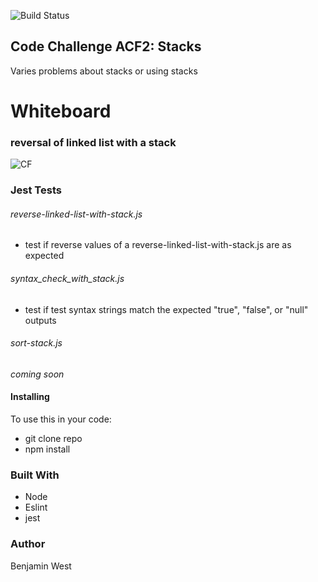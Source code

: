 ![Build Status](https://travis-ci.com/bgwest/coding-challenges.svg?branch=stacks)

## Code Challenge ACF2: Stacks

Varies problems about stacks or using stacks

# Whiteboard

### reversal of linked list with a stack

![CF](./src/lib/assests/reverse-linked-list-with-stack.jpg) 

### Jest Tests

###### reverse-linked-list-with-stack.js

- test if reverse values of a reverse-linked-list-with-stack.js are as expected

###### syntax_check_with_stack.js

- test if test syntax strings match the expected "true", "false", or "null" outputs

###### sort-stack.js

*coming soon*

#### Installing

To use this in your code:

- git clone repo 
- npm install 

### Built With

* Node
* Eslint
* jest

### Author

Benjamin West
